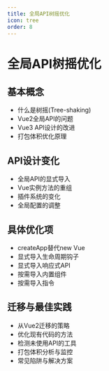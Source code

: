 ```yaml
---
title: 全局API树摇优化
icon: tree
order: 8
---
```


# 全局API树摇优化

## 基本概念
- 什么是树摇(Tree-shaking)
- Vue2全局API的问题
- Vue3 API设计的改进
- 打包体积优化原理

## API设计变化
- 全局API的显式导入
- Vue实例方法的重组
- 插件系统的变化
- 全局配置的调整

## 具体优化项
- createApp替代new Vue
- 显式导入生命周期钩子
- 显式导入响应式API
- 按需导入内置组件
- 按需导入指令

## 迁移与最佳实践
- 从Vue2迁移的策略
- 优化现有代码的方法
- 检测未使用API的工具
- 打包体积分析与监控
- 常见陷阱与解决方案
